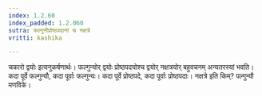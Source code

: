 ```yaml
---
index: 1.2.60
index_padded: 1.2.060
sutra: फल्गुनीप्रोष्ठपदानां च नक्षत्रे
vritti: kashika

---
```

चकारो द्वयोः इत्यनुकर्षणार्थः। फल्गुन्योर् द्वयोः प्रोष्ठपदयोश्च द्वयोर् नक्षत्रयोर् बहुवचनम् अन्यतरस्यां भवति। कदा पूर्वे फल्गुन्यौ, कदा पूर्वाः फल्गुन्यः। कदा पूर्वे प्रोष्ठपदे, कदा पूर्वाः प्रोष्ठपदाः। नक्षत्रे इति किम्? पल्गुन्यौ मणविके।